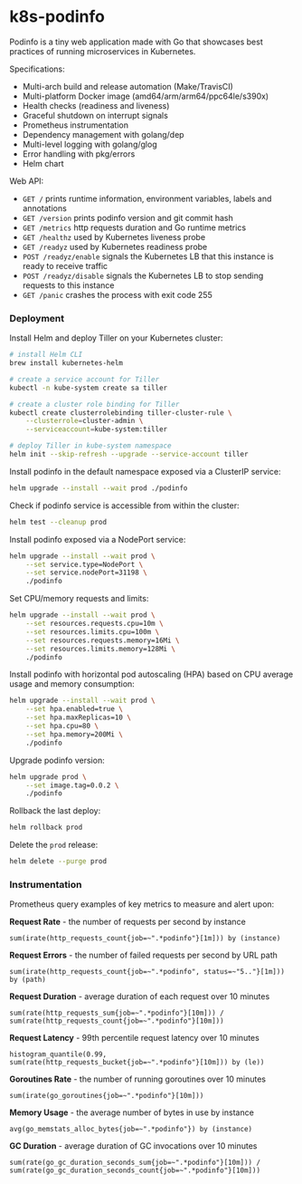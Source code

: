 # k8s-podinfo

Podinfo is a tiny web application made with Go 
that showcases best practices of running microservices in Kubernetes.

Specifications:

* Multi-arch build and release automation (Make/TravisCI)
* Multi-platform Docker image (amd64/arm/arm64/ppc64le/s390x)
* Health checks (readiness and liveness)
* Graceful shutdown on interrupt signals
* Prometheus instrumentation
* Dependency management with golang/dep
* Multi-level logging with golang/glog
* Error handling with pkg/errors
* Helm chart

Web API:

* `GET /` prints runtime information, environment variables, labels and annotations
* `GET /version` prints podinfo version and git commit hash 
* `GET /metrics` http requests duration and Go runtime metrics
* `GET /healthz` used by Kubernetes liveness probe
* `GET /readyz` used by Kubernetes readiness probe
* `POST /readyz/enable` signals the Kubernetes LB that this instance is ready to receive traffic
* `POST /readyz/disable` signals the Kubernetes LB to stop sending requests to this instance
* `GET /panic` crashes the process with exit code 255

### Deployment

Install Helm and deploy Tiller on your Kubernetes cluster:

```bash
# install Helm CLI
brew install kubernetes-helm

# create a service account for Tiller
kubectl -n kube-system create sa tiller

# create a cluster role binding for Tiller
kubectl create clusterrolebinding tiller-cluster-rule \
    --clusterrole=cluster-admin \
    --serviceaccount=kube-system:tiller 

# deploy Tiller in kube-system namespace
helm init --skip-refresh --upgrade --service-account tiller
```

Install podinfo in the default namespace exposed via a ClusterIP service:

```bash
helm upgrade --install --wait prod ./podinfo
```

Check if podinfo service is accessible from within the cluster:

```bash
helm test --cleanup prod
```

Install podinfo exposed via a NodePort service:

```bash
helm upgrade --install --wait prod \
    --set service.type=NodePort \
    --set service.nodePort=31198 \
    ./podinfo
```

Set CPU/memory requests and limits:

```bash
helm upgrade --install --wait prod \
    --set resources.requests.cpu=10m \
    --set resources.limits.cpu=100m \
    --set resources.requests.memory=16Mi \
    --set resources.limits.memory=128Mi \
    ./podinfo
```

Install podinfo with horizontal pod autoscaling (HPA) based on CPU average usage and memory consumption:

```bash
helm upgrade --install --wait prod \
    --set hpa.enabled=true \
    --set hpa.maxReplicas=10 \
    --set hpa.cpu=80 \
    --set hpa.memory=200Mi \
    ./podinfo
```

Upgrade podinfo version:

```bash
helm upgrade prod \
    --set image.tag=0.0.2 \
    ./podinfo
```

Rollback the last deploy:

```bash
helm rollback prod
```

Delete the `prod` release:

```bash
helm delete --purge prod
```

### Instrumentation

Prometheus query examples of key metrics to measure and alert upon:

**Request Rate** - the number of requests per second by instance

```
sum(irate(http_requests_count{job=~".*podinfo"}[1m])) by (instance)
```

**Request Errors** - the number of failed requests per second by URL path

```
sum(irate(http_requests_count{job=~".*podinfo", status=~"5.."}[1m])) by (path)
```

**Request Duration** - average duration of each request over 10 minutes

```
sum(rate(http_requests_sum{job=~".*podinfo"}[10m])) / 
sum(rate(http_requests_count{job=~".*podinfo"}[10m]))
```

**Request Latency** - 99th percentile request latency over 10 minutes

```
histogram_quantile(0.99, sum(rate(http_requests_bucket{job=~".*podinfo"}[10m])) by (le))
```

**Goroutines Rate** - the number of running goroutines over 10 minutes

```
sum(irate(go_goroutines{job=~".*podinfo"}[10m]))
```

**Memory Usage** - the average number of bytes in use by instance

```
avg(go_memstats_alloc_bytes{job=~".*podinfo"}) by (instance)
```

**GC Duration** -  average duration of GC invocations over 10 minutes

```
sum(rate(go_gc_duration_seconds_sum{job=~".*podinfo"}[10m])) / 
sum(rate(go_gc_duration_seconds_count{job=~".*podinfo"}[10m]))
```

